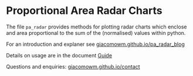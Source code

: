 # Proportional Area Radar Charts
The file `pa_radar` provides methods for plotting radar charts which enclose and area proportional to the sum of the (normalised) values within python.

For an introduction and explaner see  [giacomowm.github.io/pa_radar_blog](https://giacomowm.github.io/pa_radar_blog)

Details on usage are in the document [Guide](Guide.md)

Questions and enquiries: [giacomowm.github.io/contact](https://giacomowm.github.io/contact)

